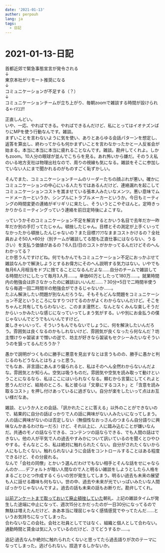 ```yaml
---
date: '2021-01-13'
auther: perpouh
lang: ja
tags:
  - 日記
---
```


# 2021-01-13-日記

首都近郊で緊急事態宣言が発令される  
↓  
東京本社がリモート推奨になる  
↓  
コミュニケーションが不足する（？）  
↓  
コミュニケーションチームが立ち上がり、毎朝zoomで雑談する時間が設けられる←ｲﾏｺｺ!!


正直しんどい。  
いや、一応、やればできる。やればできるんだけど、私にとってはイオナズンばりにMPを使う行動なんです。雑談。  
まずいことを言わないように気を使い、ありとあらゆる会話パターンを想定し、返答を算出し、終わってからも何かまずいことを言わなかったかと一人反省会が始まる。本当に本当に本当に疲れることなんです。雑談。勘弁してくれよ。しかもzoom。10人分の眼球が並んでこちらを見る。あれ怖いから嫌だ。そのうえ私のいる地方支社は物理出社なので、周りの視線も気になる。雑談をそこに参加していない人にまで聞かれるのがものすごく恥ずかしい。

そんでまた、コミュニケーションチームのリーダーたちの顔ぶれが悪い。確かにコミュニケーションの中心にいる人たちではあるんだけど、連絡漏れを起こしてコミュニケーションコストを嵩ませている張本人みたいなメンツ。悪い意味でムードメーカーというか、シンプルにトラブルメーカーというか。今日もミーティングの時間変更の連絡がギリギリに来たし、そういうとこやぞほんと。定時きっかりからミーティングっていう連絡を前日定時後によこすな。

っていうかそのコミュニケーション不足を解消するとかいう名目で去年だか一昨年だか別の手打ってたじゃん。頓挫したじゃん。目標とその測定が上手くいってなかったから頓挫したんじゃないの？また目標ﾌﾜﾌﾜなままコストかけるの？全社員およそ50人×60分（別チームが雑談してる間も正直仕事にはならない、うるさい）を支払う価値があるの？6人日/日のコストがかかってるんだけどそのへんわかってる？  
とか思うんですけどね。何でもかんでもコミュニケーション不足におっかぶせて雑談なんかで解決しようとするお偉方にそのへん説明する気力はない。いやでも毎月6人月相当をドブに捨てることになるんだよな……自分のチームで雑談してる時間だけにしたって毎月3人月……。単価60万としたって180万……。就業時間内の勉強会は許さなかったのに雑談はいいんだ……？30分×5日で二時間半使うなら毎週一回二時間半の勉強会ができるじゃないか……。  
たぶん解決したい問題が別なんだろうな。そもそもどんな問題をコミュニケーション不足というところになすりつけてるのかがよくわからないんだけど。そこをちゃんと共有してもらわないと、このまま漫然と、なんとなくみんな楽しそうだからいっかみたいな感じになっていってしまう気がする。いや別にお金払うの僕じゃないんでどうでもいいんですけど。  
楽しきゃいいって、そういうもんでもないでしょうに、何を解決したいんだろう。雰囲気は良くなるのかもしれないけど、雰囲気が良くなったら何なんだ？坊主憎けりゃ袈裟まで憎いの逆で、坊主が好きなら袈裟もセクシーみたいなそういうのを狙ってるんだろうか？

愚かで説明がつくものに勝手に悪意を見出すなとは言うものの、勝手に愚かと判じるのもどうなんとはちょっと思う。  
でもなあ、非言語にあんまり偏られると、私はそのへん全然わからないんだよな。雰囲気とか知らん。空気は吸うものだ。雰囲気や空気を読み取って動けということになるなら、私はここにはいられなくなる。頼むから言葉にしてくれよと思うんだけど、結局のところ、私と彼らは「文章にするコスト」と「含意を読み取るコスト」を押し付けあっているに過ぎない。自分が楽をしたいって点はお互い様だなあ。

雑談、というか人との会話、「訊かれたことに答える」以外のことができないので、結果的に自分の話ばっかりで人の話に興味がない人みたいになってしまう。人の話に興味がないのは否定しない（無個性なおっさんのつまらん自分語りに興味なんかあるわけねーだろ）けど、それ以上に、人に踏み込むことが嫌いなんだ。共通のモノの話ならできる、コンテンツの話ならできる、でも人間の話はできない。他の人が平気で人の過去やすみかについて訊いているのを聞くとひやひやする。そんなところ、私は絶対に触れられたくない。自分がされたくないから人にもしたくない。触れられないように会話をコントロールすることはある程度できるけど、その分疲れる。  
なんで「会社の同僚」とかいう選んだわけでもない相手とそんな話をせにゃならんのか……デフォルトが暗い人間なので人と明るい雑談をしようとしたら人格をまるごとひとつ作成するくらいの労が発生してしまう。明るい過去も未来の展望も人に話せる趣味も何もない。世の中、過去や未来が光でいっぱいみたいな人間ばっかりじゃないんですよ。過去の話も未来の話もお断りだ。勘弁してくれ。

[以前アンケートまで取っておいて廃止頓挫していた](/2020/08/21/日記)朝礼、上記の雑談タイムが発生した途端に中止になって、週次15分とかだったのが一日30分になってるので無駄は増えたんだけど、ああ本当に理屈じゃなく感情感覚でやってたんだ……というお気持ちになってしまった。  
合わないなこの会社。会社と社員としてではなく、組織と個人として合わない。通勤時間と賃金は気に入っているのだけど、さてどうするか……。

追記:過去なんか絶対に触れられたくないと思ってたら過去語りが次のテーマになってしまった。逃げられない。捏造するしかないか。